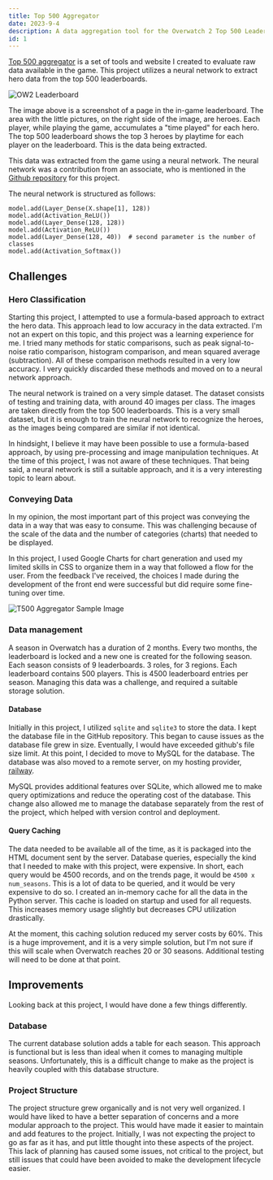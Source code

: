 ```yaml
---
title: Top 500 Aggregator
date: 2023-9-4
description: A data aggregation tool for the Overwatch 2 Top 500 Leaderboards
id: 1
---
```

[Top 500 aggregator](https://t500-aggregator.aryankothari.dev) is a set of tools and website I created to evaluate raw data available in the game. This project utilizes a neural network to extract hero data from the top 500 leaderboards. 

![OW2 Leaderboard](/static/images/overwatch-2-leaderboard.png)

The image above is a screenshot of a page in the in-game leaderboard. The area with the little pictures, on the right side of the image, are heroes. Each player, while playing the game, accumulates a "time played" for each hero. The top 500 leaderboard shows the top 3 heroes by playtime for each player on the leaderboard. This is the data being extracted. 

This data was extracted from the game using a neural network. The neural network was a contribution from an associate, who is mentioned in the [Github repository](https://github.com/thearyadev/top500-aggregator) for this project. 

The neural network is structured as follows:
```
model.add(Layer_Dense(X.shape[1], 128))
model.add(Activation_ReLU())
model.add(Layer_Dense(128, 128))
model.add(Activation_ReLU())
model.add(Layer_Dense(128, 40))  # second parameter is the number of classes
model.add(Activation_Softmax())
```
## Challenges

### Hero Classification

Starting this project, I attempted to use a formula-based approach to extract the hero data. This approach lead to low accuracy in the data extracted. I'm not an expert on this topic, and this project was a learning experience for me. I tried many methods for static comparisons, such as peak signal-to-noise ratio comparison, histogram comparison, and mean squared average (subtraction). All of these comparison methods resulted in a very low accuracy. I very quickly discarded these methods and moved on to a neural network approach.

The neural network is trained on a very simple dataset. The dataset consists of testing and training data, with around 40 images per class. The images are taken directly from the top 500 leaderboards. This is a very small dataset, but it is enough to train the neural network to recognize the heroes, as the images being compared are similar if not identical.

In hindsight, I believe it may have been possible to use a formula-based approach, by using pre-processing and image manipulation techniques. At the time of this project, I was not aware of these techniques. That being said, a neural network is still a suitable approach, and it is a very interesting topic to learn about.

### Conveying Data

In my opinion, the most important part of this project was conveying the data in a way that was easy to consume. This was challenging because of the scale of the data and the number of categories (charts) that needed to be displayed. 

In this project, I used Google Charts for chart generation and used my limited skills in CSS to organize them in a way that followed a flow for the user. From the feedback I've received, the choices I made during the development of the front end were successful but did require some fine-tuning over time. 

![T500 Aggregator Sample Image](/static/images/t500-aggregator.png)

### Data management

A season in Overwatch has a duration of 2 months. Every two months, the leaderboard is locked and a new one is created for the following season. Each season consists of 9 leaderboards. 3 roles, for 3 regions. Each leaderboard contains 500 players. This is 4500 leaderboard entries per season. Managing this data was a challenge, and required a suitable storage solution. 

#### Database

Initially in this project, I utilized `sqlite` and `sqlite3` to store the data. I kept the database file in the GitHub repository. This began to cause issues as the database file grew in size. Eventually, I would have exceeded github's file size limit. At this point, I decided to move to MySQL for the database. The database was also moved to a remote server, on my hosting provider, [railway](https://railway.app). 

MySQL provides additional features over SQLite, which allowed me to make query optimizations and reduce the operating cost of the database. This change also allowed me to manage the database separately from the rest of the project, which helped with version control and deployment. 

#### Query Caching

The data needed to be available all of the time, as it is packaged into the HTML document sent by the server. Database queries, especially the kind that I needed to make with this project, were expensive. In short, each query would be 4500 records, and on the trends page, it would be `4500 x num_seasons`. This is a lot of data to be queried, and it would be very expensive to do so. I created an in-memory cache for all the data in the Python server. This cache is loaded on startup and used for all requests. This increases memory usage slightly but decreases CPU utilization drastically. 

At the moment, this caching solution reduced my server costs by 60%. This is a huge improvement, and it is a very simple solution, but I'm not sure if this will scale when Overwatch reaches 20 or 30 seasons. Additional testing will need to be done at that point. 

## Improvements

Looking back at this project, I would have done a few things differently.

### Database

The current database solution adds a table for each season. This approach is functional but is less than ideal when it comes to managing multiple seasons. Unfortunately, this is a difficult change to make as the project is heavily coupled with this database structure. 

### Project Structure

The project structure grew organically and is not very well organized. I would have liked to have a better separation of concerns and a more modular approach to the project. This would have made it easier to maintain and add features to the project. Initially, I was not expecting the project to go as far as it has, and put little thought into these aspects of the project. This lack of planning has caused some issues, not critical to the project, but still issues that could have been avoided to make the development lifecycle easier.